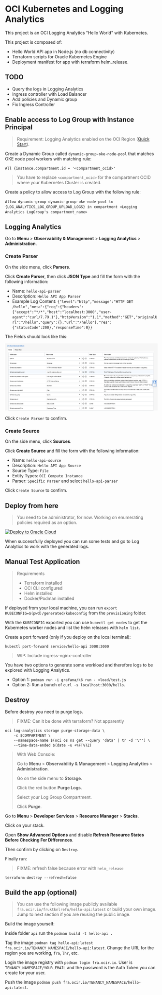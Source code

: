 # OCI Kubernetes and Logging Analytics

This project is an OCI Logging Analytics "Hello World" with Kubernetes.

This project is composed of:

- Hello World API app in Node.js (no db connectivity)
- Terraform scripts for Oracle Kubernetes Engine
- Deployment manifest for app with terraform helm_release.

## TODO

- Query the logs in Logging Analytics
- Ingress controller with Load Balancer
- Add policies and Dynamic group
- Fix Ingress Controller

## Enable access to Log Group with Instance Principal

> Requirement: Logging Analytics enabled on the OCI Region ([Quick Start](https://docs.oracle.com/en/cloud/paas/logging-analytics/logqs/)).

Create a Dynamic Group called `dynamic-group-oke-node-pool` that matches OKE node pool workers with matching rule:

```
All {instance.compartment.id = '<compartment_ocid>'
```

> You have to replace `<compartment_ocid>` for the compartment OCID where your Kubernetes Cluster is created.

Create a policy to allow access to Log Group with the following rule:

`Allow dynamic-group dynamic-group-oke-node-pool to {LOG_ANALYTICS_LOG_GROUP_UPLOAD_LOGS} in compartment <Logging Analytics LogGroup's compartment_name>`

## Logging Analytics

Go to **Menu** > **Observability & Management** > **Logging Analytics** > **Administration**.

### Create Parser

On the side menu, click **Parsers**.

Click **Create Parser**, then click **JSON Type** and fill the form with the following information:

- Name: `hello-api-parser`
- Description: `Hello API App Parser`
- Example Log Content: `{"level":"http","message":"HTTP GET /hello","meta":{"req":{"headers":{"accept":"*/*","host":"localhost:3000","user-agent":"curl/7.79.1"},"httpVersion":"1.1","method":"GET","originalUrl":"/hello","query":{},"url":"/hello"},"res":{"statusCode":200},"responseTime":0}}`

The Fields should look like this:

![OCI Log Analytics Parser Fields](images/logan-parser-fields.png)

Click `Create Parser` to confirm.

### Create Source

On the side menu, click **Sources**.

Click **Create Source** and fill the form with the following information:

- Name: `hello-api-source`
- Description: `Hello API App Source`
- Source Type: `File`
- Entity Types: `OCI Compute Instance`
- Parser: `Specific Parser` and select `hello-api-parser`

Click `Create Source` to confirm.

## Deploy from here

> You need to be administrator, for now. Working on enumerating policies required as an option.

[![Deploy to Oracle Cloud](https://oci-resourcemanager-plugin.plugins.oci.oraclecloud.com/latest/deploy-to-oracle-cloud.svg)](https://cloud.oracle.com/resourcemanager/stacks/create?zipUrl=https://github.com/vmleon/oci-hello-loganalytics/releases/download/v0.1.1/logan.zip)

When successfully deployed you can run some tests and go to Log Analytics to work with the generated logs.

## Manual Test Application

> Requirements
>
> - Terraform installed
> - OCI CLI configured
> - Helm installed
> - Docker/Podman installed

If deployed from your local machine, you can run `export KUBECONFIG=$(pwd)/generated/kubeconfig` from the `provisioning` folder.

With the `KUBECONFIG` exported you can use `kubectl get nodes` to get the Kubernetes worker nodes and list the helm releases with `helm list`.

Create a port forward (only if you deploy on the local terminal):

```
kubectl port-forward service/hello-api 3000:3000
```

> WIP: Include ingress-nginx-controller

You have two options to generate some workload and therefore logs to be explored with Logging Analytics.

- Option 1: `podman run -i grafana/k6 run - <load/test.js`
- Option 2: Run a bunch of `curl -s localhost:3000/hello`.

## Destroy

Before destroy you need to purge logs.

> FIXME: Can it be done with terraform? Not apparently

```
oci log-analytics storage purge-storage-data \
    -c $COMPARTMENT \
    --namespace-name $(oci os ns get --query 'data' | tr -d '\"') \
    --time-data-ended $(date -u +%FT%TZ)
```

> With Web Console:
>
> Go to **Menu** > **Observability & Management** > **Logging Analytics** > **Administration**.
>
> Go on the side menu to **Storage**.
>
> Click the red button **Purge Logs**.
>
> Select your Log Group Compartment.
>
> Click **Purge**.

Go to **Menu** > **Developer Services** > **Resource Manager** > **Stacks**.

Click on your stack.

Open **Show Advanced Options** and disable **Refresh Resource States Before Checking For Differences**.

Then confirm by clicking on `Destroy`.

Finally run:

> FIXME: refresh false because error with `helm_release`

```
terraform destroy --refresh=false
```

## Build the app (optional)

> You can use the following image publicly available `fra.ocir.io/fruktknlrefu/hello-api:latest` or build your own image. Jump to next section if you are reusing the public image.

Build the image yourself:

Inside folder `api` run the `podman build -t hello-api .`

Tag the image `podman tag hello-api:latest fra.ocir.io/TENANCY_NAMESPACE/hello-api:latest`. Change the URL for the region you are working, `fra`, `lhr`, etc.

Login the image registry with `podman login fra.ocir.io`. User is `TENANCY_NAMESPACE/YOUR_EMAIL` and the password is the Auth Token you can create for your user.

Push the image `podman push fra.ocir.io/TENANCY_NAMESPACE/hello-api:latest`.
